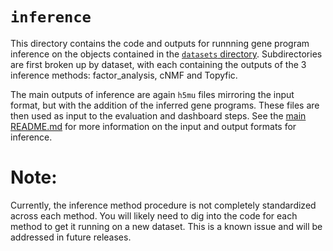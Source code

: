 # `inference`

This directory contains the code and outputs for runnning gene program inference on the objects contained in the [`datasets` directory](../datasets/). Subdirectories are first broken up by dataset, with each containing the outputs of the 3 inference methods: factor_analysis, cNMF and Topyfic.

The main outputs of inference are again `h5mu` files mirroring the input format, but with the addition of the inferred gene programs. These files are then used as input to the evaluation and dashboard steps. See the [main README.md](../../README.md) for more information on the input and output formats for inference.

# Note:
Currently, the inference method procedure is not completely standardized across each method. You will likely need to dig into the code for each method to get it running on a new dataset. This is a known issue and will be addressed in future releases.
